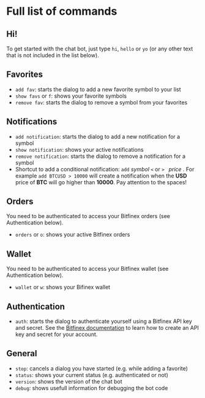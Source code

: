 # Full list of commands
## Hi!
To get started with the chat bot, just type `hi`, `hello` or `yo` (or any other text that is not included in the list below).
## Favorites
* `add fav`: starts the dialog to add a new favorite symbol to your list
* `show favs` or `f`: shows your favorite symbols
* `remove fav`: starts the dialog to remove a symbol from your favorites
## Notifications
* `add notification`: starts the dialog to add a new notification for a symbol
* `show notification`: shows your active notifications
* `remove notification`: starts the dialog to remove a notification for a symbol
* Shortcut to add a conditional notification: `add` *symbol* `<` or `> ` *price* . 
For example `add BTCUSD > 10000` will create a notification when the **USD** price of **BTC** will go higher than **10000**. Pay attention to the spaces!
## Orders
You need to be authenticated to access your Bitfinex orders (see Authentication below).
* `orders` or `o`: shows your active Bitfinex orders
## Wallet
You need to be authenticated to access your Bitfinex wallet (see Authentication below).
* `wallet` or `w`: shows your Bifinex wallet
## Authentication
* `auth`: starts the dialog to authenticate yourself using a Bitfinex API key and secret. See the [Bitfinex documentation](https://support.bitfinex.com/hc/en-us/articles/115002349625-API-Key-setup-and-Login) to learn how to create an API key and secret for your account. 
## General
* `stop`: cancels a dialog you have started (e.g. while adding a favorite)
* `status`: shows your current status (e.g. authenticated or not)
* `version`: shows the version of the chat bot  
* `debug`: shows usefull information for debugging the bot code
